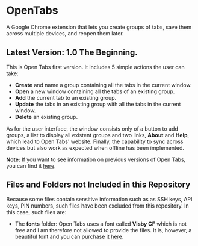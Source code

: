 # OpenTabs
A Google Chrome extension that lets you create groups of tabs, save them across multiple devices, and reopen them later.

## Latest Version: 1.0 The Beginning.
This is Open Tabs first version. It includes 5 simple actions the user can take:
- **Create** and name a group containing all the tabs in the current window.
- **Open** a new window containing all the tabs of an existing group.
- **Add** the current tab to an existing group.
- **Update** the tabs in an existing group with all the tabs in the current window.
- **Delete** an existing group.

As for the user interface, the window consists only of a button to add groups, a list to display all existent groups and two links, **About** and **Help**, which lead to Open Tabs' website. Finally, the capability to sync across devices but also work as expected when offline has been implemented.

**Note:** If you want to see information on previous versions of Open Tabs, you can find it [here](https:/OpenTabs.io/updates.html).

## Files and Folders not Included in this Repository
Because some files contain sensitive information such as as SSH keys, API keys, PIN numbers, such files have been excluded from this repository. In this case, such files are:
- The **fonts** folder: Open Tabs uses a font called **Visby CF** which is not free and I am therefore not allowed to provide the files. It is, however, a beautiful font and you can purchase it [here](https://creativemarket.com/connary/184499-Visby-CF-%E2%80%93-Geometric-Sans-Font).
